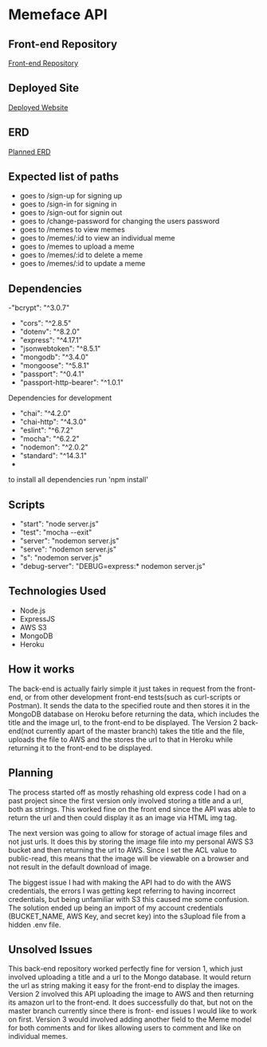 # Memeface API

## Front-end Repository
[Front-end Repository](https://github.com/averyburne/memeface-client)

## Deployed Site
[Deployed Website](https://whispering-citadel-04546.herokuapp.com/)

## ERD
[Planned ERD](https://imgur.com/gallery/nOzKMdA)

## Expected list of paths
- goes to /sign-up for signing up
- goes to /sign-in for signing in
- goes to /sign-out for signin out
- goes to /change-password for changing the users password
- goes to /memes to view memes
- goes to /memes/:id to view an individual meme
- goes to /memes to upload a meme
- goes to /memes/:id to delete a meme
- goes to /memes/:id to update a meme

## Dependencies
-"bcrypt": "^3.0.7"
- "cors": "^2.8.5"
- "dotenv": "^8.2.0"
- "express": "^4.17.1"
- "jsonwebtoken": "^8.5.1"
- "mongodb": "^3.4.0"
- "mongoose": "^5.8.1"
- "passport": "^0.4.1"
- "passport-http-bearer": "^1.0.1"

Dependencies for development
- "chai": "^4.2.0"
- "chai-http": "^4.3.0"
- "eslint": "^6.7.2"
- "mocha": "^6.2.2"
- "nodemon": "^2.0.2"
- "standard": "^14.3.1"
-
to install all dependencies run 'npm install'

## Scripts
- "start": "node server.js"
- "test": "mocha --exit"
- "server": "nodemon server.js"
- "serve": "nodemon server.js"
- "s": "nodemon server.js"
- "debug-server": "DEBUG=express:* nodemon server.js"

## Technologies Used
- Node.js
- ExpressJS
- AWS S3
- MongoDB
- Heroku

## How it works
The back-end is actually fairly simple it just takes in request from the front-end,
or from other development front-end tests(such as curl-scripts or Postman). It sends
the data to the specified route and then stores it in the MongoDB database on Heroku
before returning the data, which includes the title and the image url, to the front-end
to be displayed. The Version 2 back-end(not currently apart of the master branch)
takes the title and the file, uploads the file to AWS and the stores the url to that
in Heroku while returning it to the front-end to be displayed.

## Planning
The process started off as mostly rehashing old express code I had on a past project
since the first version only involved storing a title and a url, both as strings.
This worked fine on the front end since the API was able to return the url and then
could display it as an image via HTML img tag.

The next version was going to allow for storage of actual image files and not just
urls. It does this by storing the image file into my personal AWS S3 bucket and then
returning the url to AWS. Since I set the ACL value to public-read, this means that
the image will be viewable on a browser and not result in the default download of image.

The biggest issue I had with making the API had to do with the AWS credentials, the
errors I was getting kept referring to having incorrect credentials, but being unfamiliar
with S3 this caused me some confusion. The solution ended up being an import of my
account credentials (BUCKET_NAME, AWS Key, and secret key) into the s3upload file
from a hidden .env file.

## Unsolved Issues
This back-end repository worked perfectly fine for version 1, which just involved
uploading a title and a url to the Mongo database. It would return the url as string
making it easy for the front-end to display the images. Version 2 involved this API
uploading the image to AWS and then returning its amazon url to the front-end. It
does successfully do that, but not on the master branch currently since there is front-
end issues I would like to work on first. Version 3 would involved adding another field
to the Meme model for both comments and for likes allowing users to comment and like
on individual memes.
